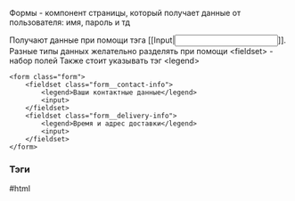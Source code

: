 Формы - компонент страницы, который получает данные от пользователя: имя, пароль и тд

Получают данные при помощи тэга [[Input|<input>]].
Разные типы данных желательно разделять при помощи \<fieldset> - набор полей
Также стоит указывать тэг \<legend>

```
<form class="form"> 
	<fieldset class="form__contact-info"> 
		<legend>Ваши контактные данные</legend>
		<input>
	</fieldset> 
	<fieldset class="form__delivery-info"> 
		<legend>Время и адрес доставки</legend> 
		<input>
	</fieldset> 
</form>
```


### Тэги
#html 
